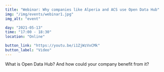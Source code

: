 ```yaml
---
title: "Webinar: Why companies like Alperia and ACS use Open Data Hub"
img: "/img/events/webinar1.jpg"
img_alt: "event"

day: "2021-05-13"
time: "17:00 - 18:30"
location: "Online"

button_link: "https://youtu.be/i1ZjWzVxCMk"
button_label: "Video"
---
```


What is Open Data Hub? And how could your company benefit from it?